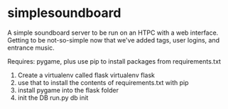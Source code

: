 simplesoundboard
================

A simple soundboard server to be run on an HTPC with a web interface. Getting to be not-so-simple now that we've added tags, user logins, and entrance music.

Requires: pygame, plus use pip to install packages from requirements.txt

1) Create a virtualenv called flask
virtualenv flask
2) use that to install the contents of requirements.txt with pip
3) install pygame into the flask folder
4) init the DB
run.py db init
